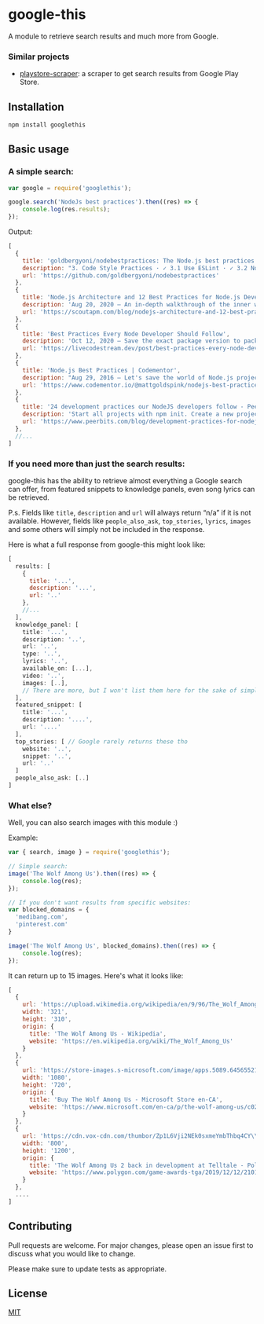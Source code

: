# google-this

A module to retrieve search results and much more from Google.


### Similar projects

* [playstore-scraper](https://github.com/luanrt/playstore-scraper): a scraper to get search results from Google Play Store.


## Installation

```bash
npm install googlethis
```

## Basic usage

### A simple search:

```js
var google = require('googlethis');

google.search('NodeJs best practices').then((res) => {
    console.log(res.results);
});
```
Output:
```js
[
  {
    title: 'goldbergyoni/nodebestpractices: The Node.js best practices why a good setup ...',
    description: "3. Code Style Practices · ✓ 3.1 Use ESLint · ✓ 3.2 Node. · ✓ 3.3 Start a Codeblock's Curly Braces on the Same Line · ✓ 3.4 ..",
    url: 'https://github.com/goldbergyoni/nodebestpractices'         
  },
  {
    title: 'Node.js Architecture and 12 Best Practices for Node.js Development ...',                  
    description: 'Aug 20, 2020 — An in-depth walkthrough of the inner working of Node.js, Node.js best practices, why a good setup ...',    
    url: 'https://scoutapm.com/blog/nodejs-architecture-and-12-best-practices-for-nodejs-development'             
  },
  {                                                                       
    title: 'Best Practices Every Node Developer Should Follow',
    description: 'Oct 12, 2020 — Save the exact package version to package. · Use a tool to restart your app after every code change · Use ...',
    url: 'https://livecodestream.dev/post/best-practices-every-node-developer-should-follow/'                                            
  },                                                                   
  {
    title: 'Node.js Best Practices | Codementor',   
    description: "Aug 29, 2016 — Let's save the world of Node.js projects together! Here are the top 14 Node.js best practices that Node ...",  
    url: 'https://www.codementor.io/@mattgoldspink/nodejs-best-practices-du1086jja'
  },
  {
    title: '24 development practices our NodeJS developers follow - Peerbits',
    description: 'Start all projects with npm init. Create a new project in Node.js using npm init. Setup . npmrc. Use environment variables. Use environment variables in Node. Use a style guide. Say no to synchronous functions. Handle Errors. Confirm your app automatically restarts. Acquaint yourself with JavaScript best practices.',
    url: 'https://www.peerbits.com/blog/development-practices-for-nodejs-developers.html/amp'
  },
  //...
]
```

### If you need more than just the search results:
google-this has the ability to retrieve almost everything a Google search can offer, from featured snippets to knowledge panels, even song lyrics can be retrieved.

P.s.
Fields like ```title```, ```description``` and ```url``` will always return “n/a” if it is not available. However, fields like ```people_also_ask```, ```top_stories```, ```lyrics```, ```images``` and some others will simply not be included in the response.

Here is what a full response from google-this might look like:


```js
[
  results: [
    {
      title: '...',
      description: '...',
      url: '..'
    },
    //...
  ],
  knowledge_panel: [
    title: '...',
    description: '..',
    url: '..',
    type: '..',
    lyrics: '..', 
    available_on: [...],
    video: '..',
    images: [..],
    // There are more, but I won't list them here for the sake of simplicity, refer to the source code for more info. 
  ],
  featured_snippet: [
    title: '...',
    description: '....',
    url: '....'
  ],
  top_stories: [ // Google rarely returns these tho 
    website: '..',
    snippet: '..',
    url: '..'
  ]
  people_also_ask: [..]
]
```
### What else?
Well, you can also search images with this module :)

Example:
```js
var { search, image } = require('googlethis');

// Simple search:
image('The Wolf Among Us').then((res) => {
    console.log(res);
});

// If you don't want results from specific websites:
var blocked_domains = {
  'medibang.com',
  'pinterest.com'
}

image('The Wolf Among Us', blocked_domains).then((res) => {
    console.log(res);
});

```

It can return up to 15 images. Here's what it looks like:
```js
[
  {
    url: 'https://upload.wikimedia.org/wikipedia/en/9/96/The_Wolf_Among_Us_cover_art.jpg',
    width: '321',
    height: '310',
    origin: {
      title: 'The Wolf Among Us - Wikipedia',
      website: 'https://en.wikipedia.org/wiki/The_Wolf_Among_Us'
    }
  },
  {
    url: 'https://store-images.s-microsoft.com/image/apps.5089.64565521137234771.d4fa27af-3a00-44af-9927-ce57a7066702.c87b015a-61cf-46d6-a77a-0b8d09279d37',
    width: '1080',
    height: '720',
    origin: {
      title: 'Buy The Wolf Among Us - Microsoft Store en-CA',
      website: 'https://www.microsoft.com/en-ca/p/the-wolf-among-us/c02sl8lbs5k2'
    }
  },
  {
    url: 'https://cdn.vox-cdn.com/thumbor/Zp1L6Vji2NEk0sxmeYmbThbq4CY\\u003d/0x0:1280x720/1200x800/filters:focal(538x258:742x462)/cdn.vox-cdn.com/uploads/chorus_image/image/65898028/69262385_408272906381786_5376154085030363136_n.0.png',
    width: '800',
    height: '1200',
    origin: {
      title: 'The Wolf Among Us 2 back in development at Telltale - Polygon',
      website: 'https://www.polygon.com/game-awards-tga/2019/12/12/21011644/the-wolf-among-us-2-telltale-windows-trailer-tga-2019'
    }
  },
  ....
]
```

## Contributing
Pull requests are welcome. For major changes, please open an issue first to discuss what you would like to change.

Please make sure to update tests as appropriate.

## License
[MIT](https://choosealicense.com/licenses/mit/)
